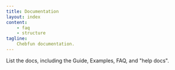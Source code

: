 ```yaml
---
title: Documentation
layout: index
content:
    - faq
    - structure
tagline:
    Chebfun documentation.
---
```


List the docs, including the Guide, Examples, FAQ, and "help docs".
